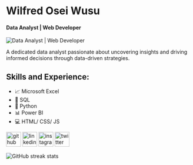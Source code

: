 # Wilfred Osei Wusu
#### Data Analyst | Web Developer
![Data Analyst | Web Developer](https://media.licdn.com/dms/image/D5616AQEqinDGucYT9g/profile-displaybackgroundimage-shrink_350_1400/0/1711639646973?e=1717027200&v=beta&t=78bc_ZQXCtS7WySwvg7O2l4sAYdyZzQZ9CF2bc-MkkI)

A dedicated data analyst passionate about uncovering insights and driving informed decisions through data-driven strategies. 

## Skills and Experience:
* 📈 Microsoft Excel
* 📅 SQL
* 🐍 Python
* 📊 Power BI
* 💻 HTML/ CSS/ JS



[<img src='https://cdn.jsdelivr.net/npm/simple-icons@3.0.1/icons/github.svg' alt='github' height='40'>](https://github.com/Willeyno)  [<img src='https://cdn.jsdelivr.net/npm/simple-icons@3.0.1/icons/linkedin.svg' alt='linkedin' height='40'>](https://www.linkedin.com/in/wow01/)  [<img src='https://cdn.jsdelivr.net/npm/simple-icons@3.0.1/icons/instagram.svg' alt='instagram' height='40'>](https://www.instagram.com/@oseiyaw87/)  [<img src='https://cdn.jsdelivr.net/npm/simple-icons@3.0.1/icons/twitter.svg' alt='twitter' height='40'>](https://twitter.com/@NanaOseiYaw87)  


![GitHub streak stats](https://streak-stats.demolab.com/?user=Willeyno)  










